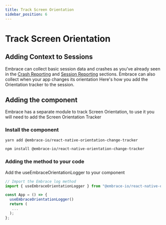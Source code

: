 ```yaml
---
title: Track Screen Orientation
sidebar_position: 6
---
```


# Track Screen Orientation

## Adding Context to Sessions

Embrace can collect basic session data and crashes as you've already seen in the [Crash Reporting](/react-native/integration/crash-reporting) and [Session Reporting](/react-native/integration/session-reporting) sections.
Embrace can also collect when your app changes its orientation
Here's how you add the Orientation tracker to the session.

## Adding the component

Embrace has a separate module to track Screen Orientation, to use it you will need to add the Screen Orientation Tracker

### Install the component

```sh
yarn add @embrace-io/react-native-orientation-change-tracker
```

```sh
npm install @embrace-io/react-native-orientation-change-tracker
```

### Adding the method to your code

Add the useEmbraceOrientationLogger to your component

```javascript
// Import the Embrace log method
import { useEmbraceOrientationLogger } from "@embrace-io/react-native-orientation-change-tracker";

const App = () => {
  useEmbraceOrientationLogger()
  return (
   ...
  );
};
```